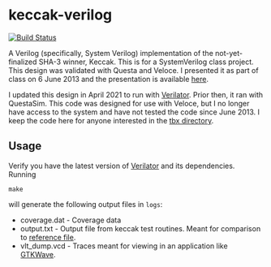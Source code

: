 keccak-verilog
==============

[![Build Status](https://travis-ci.com/jmoles/keccak-verilog.svg?branch=main)](https://travis-ci.com/jmoles/keccak-verilog)

A Verilog (specifically, System Verilog) implementation of the not-yet-finalized SHA-3 winner, Keccak. This is for a SystemVerilog class project. This design was validated with Questa and Veloce. I presented it as part of class on 6 June 2013 and the presentation is available [here](https://docs.google.com/presentation/d/1fEvkiKvQkEGiJ8LwQPkU6PK8SjZtGHqMSyf2X4v82iY/).

I updated this design in April 2021 to run with [Verilator](https://www.veripool.org/wiki/verilator). Prior then, it ran with QuestaSim. This code was designed for use with Veloce, but I no longer have access to the system and have not tested the code since June 2013. I keep the code here for anyone interested in the [tbx directory](tbx).

## Usage
Verify you have the latest version of [Verilator](https://www.veripool.org/wiki/verilator) and its dependencies. Running

```shell
make
```

will generate the following output files in `logs`:

 - coverage.dat - Coverage data
 - output.txt - Output file from keccak test routines. Meant for comparison to [reference file](test_vectors/keccak_ref_out.txt).
 - vlt_dump.vcd - Traces meant for viewing in an application like [GTKWave](http://gtkwave.sourceforge.net/).